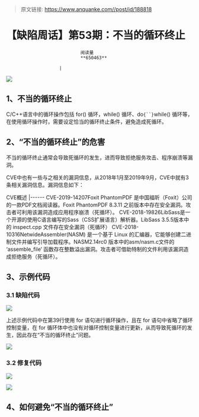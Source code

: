 > 原文链接: https://www.anquanke.com//post/id/188818 


# 【缺陷周话】第53期：不当的循环终止


                                阅读量   
                                **650463**
                            
                        |
                        
                                                                                    



[![](https://p4.ssl.qhimg.com/t01649690fcb193fd32.jpg)](https://p4.ssl.qhimg.com/t01649690fcb193fd32.jpg)

## 1、不当的循环终止

C/C++语言中的循环操作包括 for() 循环，while() 循环、do`{``}`while() 循环等，在使用循环操作时，需要设定恰当的循环终止条件，避免造成死循环。



## 2、“不当的循环终止”的危害

不当的循环终止通常会导致死循环的发生，进而导致拒绝服务攻击、程序崩溃等漏洞。

CVE中也有一些与之相关的漏洞信息，从2018年1月至2019年9月，CVE中就有3条相关漏洞信息。漏洞信息如下：

<th width="160">CVE</th><th width="376">概述</th>
|------
<td width="156">CVE-2019-14207</td><td width="397">Foxit PhantomPDF 是中国福昕（Foxit）公司的一款PDF文档阅读器。Foxit PhantomPDF 8.3.11 之前版本中存在安全漏洞。攻击者可利用该漏洞造成应用程序崩溃（死循环）。</td>
<td width="156">CVE-2018-19826</td><td width="397">LibSass是一个开源的使用C语言编写的Sass（CSS扩展语言）解析器。LibSass 3.5.5版本中的 inspect.cpp 文件存在安全漏洞（死循环）</td>
<td width="156">CVE-2018-10316</td><td width="397">NetwideAssembler(NASM) 是一个基于 Linux 的汇编器，它能够创建二进制文件并编写引导加载程序。NASM2.14rc0 版本中的asm/nasm.c文件的 ‘assemble_file’ 函数存在整数溢出漏洞。攻击者可借助特制的文件利用该漏洞造成拒绝服务（死循环）。</td>



## 3、示例代码

### 3.1 缺陷代码

[![](https://p5.ssl.qhimg.com/t013703d230153186c3.png)](https://p5.ssl.qhimg.com/t013703d230153186c3.png)

上述示例代码中在第39行使用 for 语句进行循环操作，且在 for 语句中省略了循环控制变量，在 for 循环体中也没有对循环控制变量进行更新，从而导致死循环的发生，因此存在“不当的循环终止”问题。

[![](https://p2.ssl.qhimg.com/t01b36dcfbba1610cc1.png)](https://p2.ssl.qhimg.com/t01b36dcfbba1610cc1.png)

### 3.2 修复代码

[![](https://p5.ssl.qhimg.com/t011fefe987db1af632.png)](https://p5.ssl.qhimg.com/t011fefe987db1af632.png)

[![](https://p4.ssl.qhimg.com/t01b8fb4d276da75352.png)](https://p4.ssl.qhimg.com/t01b8fb4d276da75352.png)



## 4、如何避免“不当的循环终止”
